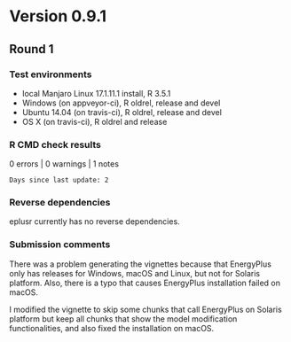 # Version 0.9.1

## Round 1

### Test environments

* local Manjaro Linux 17.1.11.1 install, R 3.5.1
* Windows (on appveyor-ci), R oldrel, release and devel
* Ubuntu 14.04 (on travis-ci), R oldrel, release and devel
* OS X (on travis-ci), R oldrel and release

### R CMD check results

0 errors | 0 warnings | 1 notes

```
Days since last update: 2
```

### Reverse dependencies

eplusr currently has no reverse dependencies.

### Submission comments

There was a problem generating the vignettes because that EnergyPlus only
has releases for Windows, macOS and Linux, but not for Solaris platform. Also,
there is a typo that causes EnergyPlus installation failed on macOS.

I modified the vignette to skip some chunks that call EnergyPlus on Solaris
platform but keep all chunks that show the model modification functionalities,
and also fixed the installation on macOS.
